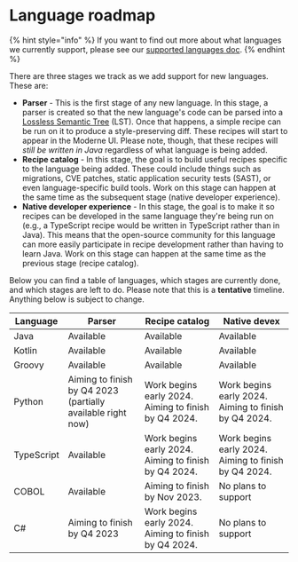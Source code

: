 # Language roadmap

{% hint style="info" %}
If you want to find out more about what languages we currently support, please see our [supported languages doc](supported-languages.md).
{% endhint %}

There are three stages we track as we add support for new languages. These are:

* **Parser** - This is the first stage of any new language. In this stage, a parser is created so that the new language's code can be parsed into a [Lossless Semantic Tree](concepts/lossless-semantic-trees.md) (LST). Once that happens, a simple recipe can be run on it to produce a style-preserving diff. These recipes will start to appear in the Moderne UI. Please note, though, that these recipes will _still be written in Java_ regardless of what language is being added.
* **Recipe catalog** - In this stage, the goal is to build useful recipes specific to the language being added. These could include things such as migrations, CVE patches, static application security tests (SAST), or even language-specific build tools. Work on this stage can happen at the same time as the subsequent stage (native developer experience).
* **Native developer experience** - In this stage, the goal is to make it so recipes can be developed in the same language they're being run on (e.g., a TypeScript recipe would be written in TypeScript rather than in Java). This means that the open-source community for this language can more easily participate in recipe development rather than having to learn Java. Work on this stage can happen at the same time as the previous stage (recipe catalog).

Below you can find a table of languages, which stages are currently done, and which stages are left to do. Please note that this is a **tentative** timeline. Anything below is subject to change.

| **Language** | **Parser**                                                  | **Recipe catalog**                                   | **Native devex**                                     |
| ------------ | ----------------------------------------------------------- | ---------------------------------------------------- | ---------------------------------------------------- |
| Java         | Available                                                   | Available                                            | Available                                            |
| Kotlin       | Available                                                   | Available                                            | Available                                            |
| Groovy       | Available                                                   | Available                                            | Available                                            |
| Python       | Aiming to finish by Q4 2023 (partially available right now) | Work begins early 2024. Aiming to finish by Q4 2024. | Work begins early 2024. Aiming to finish by Q4 2024. |
| TypeScript   | Available                                                   | Work begins early 2024. Aiming to finish by Q4 2024. | Work begins early 2024. Aiming to finish by Q4 2024. |
| COBOL        | Available                                                   | Aiming to finish by Nov 2023.                        | No plans to support                                  |
| C#           | Aiming to finish by Q4 2023                                 | Work begins early 2024. Aiming to finish by Q4 2024. | No plans to support                                  |
